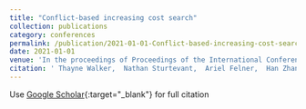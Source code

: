 ```yaml
---
title: "Conflict-based increasing cost search"
collection: publications
category: conferences
permalink: /publication/2021-01-01-Conflict-based-increasing-cost-search
date: 2021-01-01
venue: 'In the proceedings of Proceedings of the International Conference on Automated Planning and Scheduling'
citation: ' Thayne Walker,  Nathan Sturtevant,  Ariel Felner,  Han Zhang,  Jiaoyang Li,  TK Kumar, &quot;Conflict-based increasing cost search.&quot; In the proceedings of Proceedings of the International Conference on Automated Planning and Scheduling, 2021.'
---
```

Use [Google Scholar](https://scholar.google.com/scholar?q=Conflict+based+increasing+cost+search){:target="_blank"} for full citation